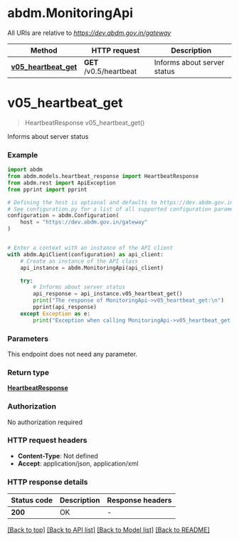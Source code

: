 # abdm.MonitoringApi

All URIs are relative to *https://dev.abdm.gov.in/gateway*

Method | HTTP request | Description
------------- | ------------- | -------------
[**v05_heartbeat_get**](MonitoringApi.md#v05_heartbeat_get) | **GET** /v0.5/heartbeat | Informs about server status


# **v05_heartbeat_get**
> HeartbeatResponse v05_heartbeat_get()

Informs about server status

### Example


```python
import abdm
from abdm.models.heartbeat_response import HeartbeatResponse
from abdm.rest import ApiException
from pprint import pprint

# Defining the host is optional and defaults to https://dev.abdm.gov.in/gateway
# See configuration.py for a list of all supported configuration parameters.
configuration = abdm.Configuration(
    host = "https://dev.abdm.gov.in/gateway"
)


# Enter a context with an instance of the API client
with abdm.ApiClient(configuration) as api_client:
    # Create an instance of the API class
    api_instance = abdm.MonitoringApi(api_client)

    try:
        # Informs about server status
        api_response = api_instance.v05_heartbeat_get()
        print("The response of MonitoringApi->v05_heartbeat_get:\n")
        pprint(api_response)
    except Exception as e:
        print("Exception when calling MonitoringApi->v05_heartbeat_get: %s\n" % e)
```



### Parameters

This endpoint does not need any parameter.

### Return type

[**HeartbeatResponse**](HeartbeatResponse.md)

### Authorization

No authorization required

### HTTP request headers

 - **Content-Type**: Not defined
 - **Accept**: application/json, application/xml

### HTTP response details

| Status code | Description | Response headers |
|-------------|-------------|------------------|
**200** | OK |  -  |

[[Back to top]](#) [[Back to API list]](../README.md#documentation-for-api-endpoints) [[Back to Model list]](../README.md#documentation-for-models) [[Back to README]](../README.md)

